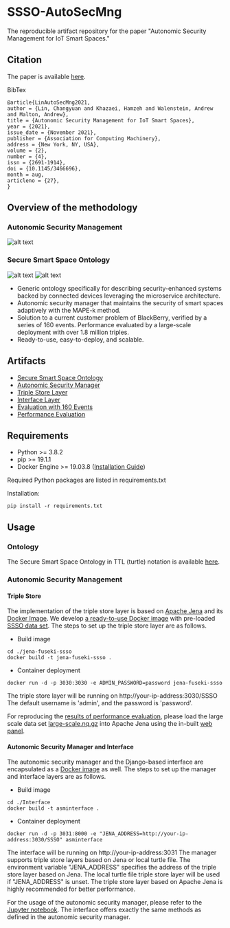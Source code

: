 # SSSO-AutoSecMng
The reproducible artifact repository for the paper "Autonomic Security Management for IoT Smart Spaces."
## Citation
The paper is available [here](https://pacs.eecs.yorku.ca/pubs/pdf/lin2021autonomic.pdf).

BibTex

```
@article{LinAutoSecMng2021,
author = {Lin, Changyuan and Khazaei, Hamzeh and Walenstein, Andrew and Malton, Andrew},
title = {Autonomic Security Management for IoT Smart Spaces},
year = {2021},
issue_date = {November 2021},
publisher = {Association for Computing Machinery},
address = {New York, NY, USA},
volume = {2},
number = {4},
issn = {2691-1914},
doi = {10.1145/3466696},
month = aug,
articleno = {27},
}

```

## Overview of the methodology
### Autonomic Security Management
![alt text](docs/autonomic-security-manager.png "Overview of the architecture of the proposed autonomic security manager. There are four layers in the system, namely Resource and Context, Triple Store, Manager, and Interface, marked in different colors. Interactions between layers are shown on the right.")
### Secure Smart Space Ontology
![alt text](docs/ssso-overview.png "The Overview of Smart Secure Space Ontology (SSSO). Each box is a top-level class in SSSO. The solid lines represent object properties. Examples of relationships among classes are described by dotted lines.")
![alt text](docs/ssso-class-hierarchy.png "The Class Hierarchy of SSSO.")
* Generic ontology specifically for describing security-enhanced systems backed by connected devices leveraging the microservice architecture.
* Autonomic security manager that maintains the security of smart spaces adaptively with the MAPE-k method.
* Solution to a current customer problem of BlackBerry, verified by a series of 160 events. Performance evaluated by a large-scale deployment with over 1.8 million triples.
* Ready-to-use, easy-to-deploy, and scalable.

## Artifacts
* [Secure Smart Space Ontology](./Ontology/ssso.ttl)
* [Autonomic Security Manager](./SSSO)
* [Triple Store Layer](./jena-fuseki-ssso)
* [Interface Layer](./Interface)
* [Evaluation with 160 Events](./160Events/Events-160.ipynb)
* [Performance Evaluation](./Performance/Performance-Evaluation.ipynb)

## Requirements
* Python >= 3.8.2
* pip >= 19.1.1
* Docker Engine >= 19.03.8 ([Installation Guide](https://docs.docker.com/engine/install/))

Required Python packages are listed in requirements.txt

Installation:
```
pip install -r requirements.txt
```


## Usage
### Ontology
The Secure Smart Space Ontology in TTL (turtle) notation is available [here](./Ontology/ssso.ttl).
### Autonomic Security Management
#### Triple Store
The implementation of the triple store layer is based on [Apache Jena](https://jena.apache.org/index.html) and its [Docker Image](https://github.com/stain/jena-docker). 
We develop [a ready-to-use Docker image](./jena-fuseki-ssso) with pre-loaded [SSSO data set](./Ontology/ssso.ttl).
The steps to set up the triple store layer are as follows.

* Build image
```
cd ./jena-fuseki-ssso
docker build -t jena-fuseki-ssso .
```

* Container deployment
```
docker run -d -p 3030:3030 -e ADMIN_PASSWORD=password jena-fuseki-ssso
```
The triple store layer will be running on http://your-ip-address:3030/SSSO
The default username is 'admin', and the password is 'password'.

For reproducing the [results of performance evaluation](./Performance/Performance-Evaluation.ipynb), please load the large scale data set [large-scale.nq.gz](./Performance/large-scale.nq.gz) into Apache Jena using the in-built [web panel](http://your-ip-address:3030/manage.html).

#### Autonomic Security Manager and Interface
The autonomic security manager and the Django-based interface are encapsulated as a [Docker image](./Interface) as well.
The steps to set up the manager and interface layers are as follows.
* Build image
```
cd ./Interface
docker build -t asminterface .
```

* Container deployment
```
docker run -d -p 3031:8000 -e "JENA_ADDRESS=http://your-ip-address:3030/SSSO" asminterface
```
The interface will be running on http://your-ip-address:3031 
The manager supports triple store layers based on Jena or local turtle file. 
The environment variable "JENA_ADDRESS" specifies the address of the triple store layer based on Jena.
The local turtle file triple store layer will be used if "JENA_ADDRESS" is unset.
The triple store layer based on Apache Jena is highly recommended for better performance.

For the usage of the autonomic security manager, please refer to the [Jupyter notebook](./160Events/Events-160.ipynb).
The interface offers exactly the same methods as defined in the autonomic security manager.
